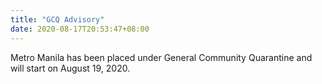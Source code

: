 ```yaml
---
title: "GCQ Advisory"
date: 2020-08-17T20:53:47+08:00
---
```

Metro Manila has been placed under General Community Quarantine and will start on August 19, 2020.